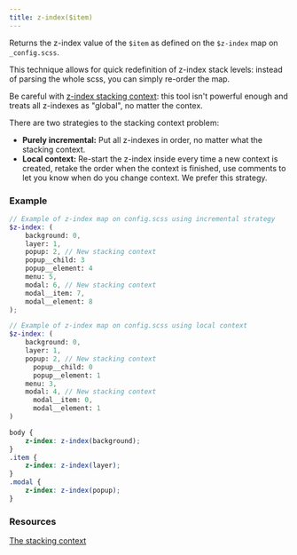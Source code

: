 ```yaml
---
title: z-index($item)
---
```


Returns the z-index value of the `$item` as defined on the `$z-index` map on `_config.scss`.

This technique allows for quick redefinition of z-index stack levels: instead of parsing the whole scss, you can simply re-order the map.

Be careful with [z-index stacking context](https://developer.mozilla.org/en-US/docs/Web/CSS/CSS_Positioning/Understanding_z_index/The_stacking_context): this tool isn't powerful enough and treats all z-indexes as "global", no matter the contex.

There are two strategies to the stacking context problem:
- __Purely incremental:__ Put all z-indexes in order, no matter what the stacking context.
- __Local context:__ Re-start the z-index inside every time a new context is created, retake the order when the context is finished, use comments to let you know when do you change context. We prefer this strategy.

### Example

```scss
// Example of z-index map on config.scss using incremental strategy
$z-index: (
    background: 0,
    layer: 1,
    popup: 2, // New stacking context
    popup__child: 3
    popup__element: 4
    menu: 5,
    modal: 6, // New stacking context
    modal__item: 7,
    modal__element: 8
);

// Example of z-index map on config.scss using local context
$z-index: (
    background: 0,
    layer: 1,
    popup: 2, // New stacking context
      popup__child: 0
      popup__element: 1
    menu: 3,
    modal: 4, // New stacking context
      modal__item: 0,
      modal__element: 1
)
```

```scss
body {
    z-index: z-index(background);
}
.item {
    z-index: z-index(layer);
}
.modal {
    z-index: z-index(popup);
}
```


### Resources

[The stacking context](https://developer.mozilla.org/en-US/docs/Web/CSS/CSS_Positioning/Understanding_z_index/The_stacking_context)
